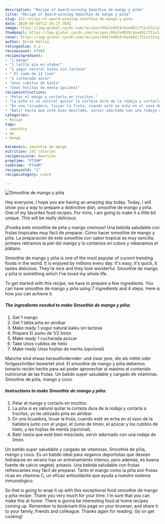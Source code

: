 ```yaml
---
description: "Recipe of Award-winning Smoothie de mango y piña"
title: "Recipe of Award-winning Smoothie de mango y piña"
slug: 421-recipe-of-award-winning-smoothie-de-mango-y-pina
date: 2020-09-05T12:36:27.764Z
image: https://img-global.cpcdn.com/recipes/89a7ed019c9aa482/751x532cq70/smoothie-de-mango-y-pina-foto-principal.jpg
thumbnail: https://img-global.cpcdn.com/recipes/89a7ed019c9aa482/751x532cq70/smoothie-de-mango-y-pina-foto-principal.jpg
cover: https://img-global.cpcdn.com/recipes/89a7ed019c9aa482/751x532cq70/smoothie-de-mango-y-pina-foto-principal.jpg
author: Derek Kelley
ratingvalue: 4.2
reviewcount: 47609
recipeingredient:
- "1 mango"
- "1 latita pia en almbar"
- "1 yogur natural kaiku sin lactosa"
- " El zumo de 12 limn"
- "1 cucharada azcar"
- "Unos cubitos de hielo"
- "Unas hojitas de menta opcional"
recipeinstructions:
- "Pelar el mango y cortarlo en trocitos."
- "La piña si es natural quitar la corteza dura de la rodaja y cortarla a trocitos, yo he utilizado piña en almíbar."
- "En una licuadora, licuar la fruta, cuando esté se echa en el vaso de la batidora junto con el yogur, el zumo de limón, el azúcar y los cubitos de hielo, y las hojitas de menta (opcional)."
- "Batir hasta que esté bien mezclado, servir adornado con una rodaja de limón."
categories:
- Recipe
tags:
- smoothie
- de
- mango

katakunci: smoothie de mango 
nutrition: 142 calories
recipecuisine: American
preptime: "PT36M"
cooktime: "PT49M"
recipeyield: "1"
recipecategory: Lunch

---
```



![Smoothie de mango y piña](https://img-global.cpcdn.com/recipes/89a7ed019c9aa482/751x532cq70/smoothie-de-mango-y-pina-foto-principal.jpg)

Hey everyone, I hope you are having an amazing day today. Today, I will show you a way to prepare a distinctive dish, smoothie de mango y piña. One of my favorites food recipes. For mine, I am going to make it a little bit unique. This will be really delicious.

¡Prueba este smoothie de piña y mango cremoso! Una bebida saludable con frutas tropicales muy fácil de preparar. Cómo hacer smoothie de mango y piña. La preparación de este smoothie con sabor tropical es muy sencilla; primero retiramos la piel del mango y lo cortamos en cubos y rebanamos el plátano.

Smoothie de mango y piña is one of the most popular of current trending foods in the world. It is enjoyed by millions every day. It's easy, it's quick, it tastes delicious. They're nice and they look wonderful. Smoothie de mango y piña is something which I've loved my whole life.


To get started with this recipe, we have to prepare a few ingredients. You can have smoothie de mango y piña using 7 ingredients and 4 steps. Here is how you can achieve it.

<!--inarticleads1-->

##### The ingredients needed to make Smoothie de mango y piña:

1. Get 1 mango
1. Get 1 latita piña en almíbar
1. Make ready 1 yogur natural kaiku sin lactosa
1. Prepare  El zumo de 1/2 limón
1. Make ready 1 cucharada azúcar
1. Take Unos cubitos de hielo
1. Make ready Unas hojitas de menta (opcional)


Manche sind etwas herausfordernder: und zwar jene, die als mittel oder fortgeschritten bewertet sind. El smoothie de mango y piña debemos tomarlo recién hecho para así poder aprovechar al máximo el contenido nutricional de las frutas. Un batido super saludable y cargado de vitaminas. Smoothie de piña, mango y coco. 

<!--inarticleads2-->

##### Instructions to make Smoothie de mango y piña:

1. Pelar el mango y cortarlo en trocitos.
1. La piña si es natural quitar la corteza dura de la rodaja y cortarla a trocitos, yo he utilizado piña en almíbar.
1. En una licuadora, licuar la fruta, cuando esté se echa en el vaso de la batidora junto con el yogur, el zumo de limón, el azúcar y los cubitos de hielo, y las hojitas de menta (opcional).
1. Batir hasta que esté bien mezclado, servir adornado con una rodaja de limón.


Un batido super saludable y cargado de vitaminas. Smoothie de piña, mango y coco. Es un batido ideal para veganos deportistas que desean hidratarse en verano tras un entrenamiento intenso, pero además, es buena fuente de calcio vegetal, potasio. Una bebida saludable con frutas refrescantes muy fácil de preparar. Tanto el mango como la piña son frutas ricas en vitamina C, un eficaz antioxidante que ayuda a nuestro sistema inmunológico. 

So that is going to wrap it up with this exceptional food smoothie de mango y piña recipe. Thank you very much for your time. I'm sure that you can make this at home. There is gonna be interesting food at home recipes coming up. Remember to bookmark this page on your browser, and share it to your family, friends and colleague. Thanks again for reading. Go on get cooking!
